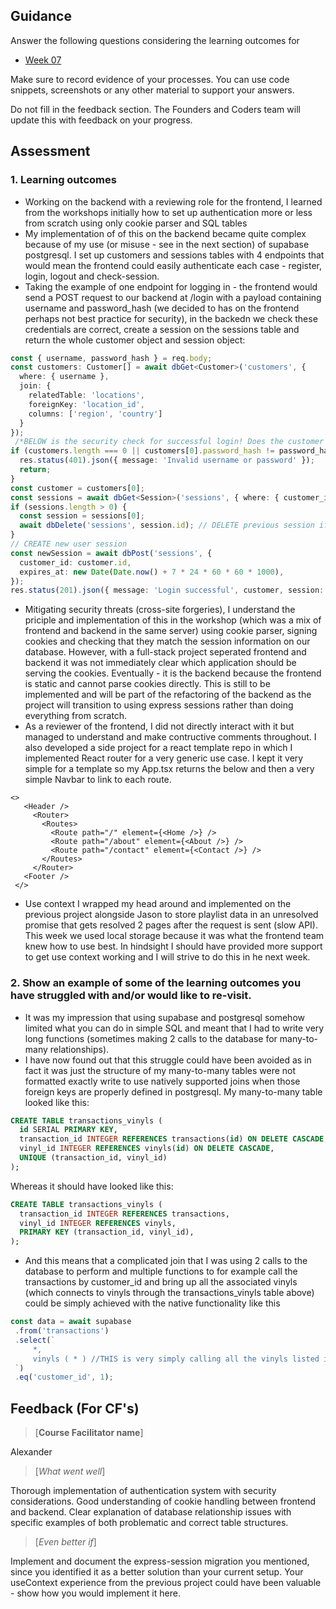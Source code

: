 ## Guidance
Answer the following questions considering the learning outcomes for
- [Week 07](https://learn.foundersandcoders.com/course/syllabus/developer/week07-project04-authentication/learning-outcomes/)

Make sure to record evidence of your processes. You can use code snippets, screenshots or any other material to support your answers.

Do not fill in the feedback section. The Founders and Coders team will update this with feedback on your progress.

## Assessment
 ### 1. Learning outcomes
 * Working on the backend with a reviewing role for the frontend, I learned from the workshops initially how to set up authentication more or less from scratch using only cookie parser and SQL tables
 * My implementation of of this on the backend became quite complex because of my use (or misuse - see in the next section) of supabase postgresql. I set up customers and sessions tables with 4 endpoints that would mean the frontend could easily authenticate each case - register, login, logout and check-session.
 * Taking the example of one endpoint for logging in - the frontend would send a POST request to our backend at /login with a payload containing username and password_hash (we decided to has on the frontend perhaps not best practice for security), in the backedn we check these credentials are correct, create a session on the sessions table and return the whole customer object and session object:
```typescript
const { username, password_hash } = req.body;
const customers: Customer[] = await dbGet<Customer>('customers', {
  where: { username },
  join: {
    relatedTable: 'locations',
    foreignKey: 'location_id',
    columns: ['region', 'country']
  }
});
 /*BELOW is the security check for successful login! Does the customer exist and is the password correct? Either way we want to return the same message to not display which part of the combination is causing errors in case a malicious actor is behind the screen on the other side and can use this information to try again */
if (customers.length === 0 || customers[0].password_hash != password_hash) {
  res.status(401).json({ message: 'Invalid username or password' });
  return;
}
const customer = customers[0];
const sessions = await dbGet<Session>('sessions', { where: { customer_id: customer.id } });
if (sessions.length > 0) {
  const session = sessions[0];
  await dbDelete('sessions', session.id); // DELETE previous session if one existed
}
// CREATE new user session
const newSession = await dbPost('sessions', {
  customer_id: customer.id,
  expires_at: new Date(Date.now() + 7 * 24 * 60 * 60 * 1000),
});
res.status(201).json({ message: 'Login successful', customer, session: newSession });
```
 * Mitigating security threats (cross-site forgeries), I understand the priciple and implementation of this in the workshop (which was a mix of frontend and backend in the same server) using cookie parser, signing cookies and checking that they match the session information on our database. However, with a full-stack project seperated frontend and backend it was not immediately clear which application should be serving the cookies. Eventually - it is the backend because the frontend is static and cannot parse cookies directly. This is still to be implemented and will be part of the refactoring of the backend as the project will transition to using express sessions rather than doing everything from scratch.
 * As a reviewer of the frontend, I did not directly interact with it but managed to understand and make contructive comments throughout. I also developed a side project for a react template repo in which I implemented React router for a very generic use case. I kept it very simple for a template so my App.tsx returns the below and then a very simple Navbar to link to each route.
```tsx
<>
   <Header />
     <Router>
       <Routes>
         <Route path="/" element={<Home />} />
         <Route path="/about" element={<About />} />
         <Route path="/contact" element={<Contact />} />
       </Routes>
     </Router>
   <Footer />
 </>
```
 * Use context I wrapped my head around and implemented on the previous project alongside Jason to store playlist data in an unresolved promise that gets resolved 2 pages after the request is sent (slow API). This week we used local storage because it was what the frontend team knew how to use best. In hindsight I should have provided more support to get use context working and I will strive to do this in he next week.

 ### 2. Show an example of some of the learning outcomes you have struggled with and/or would like to re-visit.
 * It was my impression that using supabase and postgresql somehow limited what you can do in simple SQL and meant that I had to write very long functions (sometimes making 2 calls to the database for many-to-many relationships).
 * I have now found out that this struggle could have been avoided as in fact it was just the structure of my many-to-many tables were not formatted exactly write to use natively supported joins when those foreign keys are properly defined in postgresql. My many-to-many table looked like this:
```sql
CREATE TABLE transactions_vinyls (
  id SERIAL PRIMARY KEY,
  transaction_id INTEGER REFERENCES transactions(id) ON DELETE CASCADE,
  vinyl_id INTEGER REFERENCES vinyls(id) ON DELETE CASCADE,
  UNIQUE (transaction_id, vinyl_id)
);
```
Whereas it should have looked like this:
```sql
CREATE TABLE transactions_vinyls (
  transaction_id INTEGER REFERENCES transactions,
  vinyl_id INTEGER REFERENCES vinyls,
  PRIMARY KEY (transaction_id, vinyl_id),
);
```
 * And this means that a complicated join that I was using 2 calls to the database to perform and multiple functions to for example call the transactions by customer_id and bring up all the associated vinyls (which connects to vinyls through the transactions_vinyls table above) could be simply achieved with the native functionality like this
```typescript
const data = await supabase
 .from('transactions')
 .select(`
     *, 
     vinyls ( * ) //THIS is very simply calling all the vinyls listed in the transactions_vinyls table that are associated to the transaction
 `)
 .eq('customer_id', 1);
```

## Feedback (For CF's)
> [**Course Facilitator name**]
 
Alexander

> [*What went well*]

Thorough implementation of authentication system with security considerations. Good understanding of cookie handling between frontend and backend. Clear explanation of database relationship issues with specific examples of both problematic and correct table structures.

> [*Even better if*]

Implement and document the express-session migration you mentioned, since you identified it as a better solution than your current setup. Your useContext experience from the previous project could have been valuable - show how you would implement it here.
